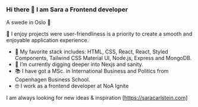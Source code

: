 ### Hi there 👋 I am Sara a Frontend developer

A swede in Oslo 📍

🙏 I enjoy projects were user-friendliness is a priority to create a smooth and enjoyable application experience.

* 👀 My favorite stack includes: HTML, CSS, React, React, Styled Components, Tailwind CSS Material UI, Node.js, Express and MongoDB.
* 🌱 I’m currently digging deeper into Nexjs and sanity.
* 📚 I have got a MSc. in  International Business and Politics from Copenhagen Business School.
* 🤓 I work as a frontend developer at NoA Ignite

I am always looking for new ideas & inspiration
[https://saracarlstein.com]

